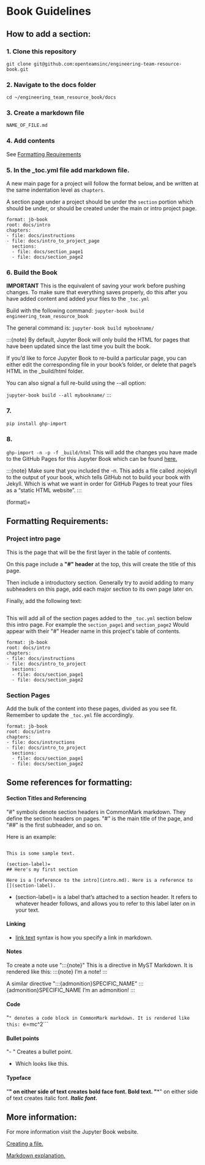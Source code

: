 # Book Guidelines

## How to add a section:

### 1. Clone this repository
```git clone git@github.com:openteamsinc/engineering-team-resource-book.git```

### 2. Navigate to the docs folder
```cd ~/engineering_team_resource_book/docs```

### 3. Create a markdown file
```NAME_OF_FILE.md```

### 4. Add contents
See [Formatting Requirements](format)

### 5. In the _toc.yml file add markdown file.
A new main page for a project will follow the format below, and be written at the same indentation level as ```chapters```.

A section page under a project should be under the ```section``` portion which should be under, or should be created under the main or intro project page.

```
format: jb-book
root: docs/intro
chapters:
- file: docs/instructions
- file: docs/intro_to_project_page
  sections: 
  - file: docs/section_page1
  - file: docs/section_page2
```

### 6. Build the Book
**IMPORTANT** This is the equivalent of saving your work before pushing changes.
To make sure that everything saves properly, do this after you have added content and added your files to the ```_toc.yml```

Build with the following command:
```jupyter-book build engineering_team_resource_book```

The general command is:
```jupyter-book build mybookname/```

:::{note}
By default, Jupyter Book will only build the HTML for pages that have been updated since the last time you built the book.

If you’d like to force Jupyter Book to re-build a particular page, you can either edit the corresponding file in your book’s folder, or delete that page’s HTML in the _build/html folder.

You can also signal a full re-build using the --all option:

```jupyter-book build --all mybookname/```
:::


### 7.
```pip install ghp-import```

### 8.
```ghp-import -n -p -f _build/html```
This will add the changes you have made to the GitHub Pages for this Jupyter Book which can be found [here.](https://openteamsinc.github.io/engineering-team-resource-book/docs/intro.html)

:::{note}
Make sure that you included the -n. This adds a file called .nojekyll to the output of your book, which tells GitHub not to build your book with Jekyll. Which is what we want in order for GitHub Pages to treat your files as a “static HTML website”.
:::

(format)=
## Formatting Requirements:
### Project intro page
This is the page that will be the first layer in the table of contents. 

On this page include a **"#" header** at the top, this will create the title of this page.

Then include a introductory section. Generally try to avoid adding to many subheaders on this page, add each major section to its own page later on.

Finally, add the following text:

```{tableofcontents}
```
This will add all of the section pages added to the ```_toc.yml``` section below this intro page. 
For example the ```section_page1``` and ```section_page2``` Would appear with their "#" Header name in this project's table of contents.

```
format: jb-book
root: docs/intro
chapters:
- file: docs/instructions
- file: docs/intro_to_project
  sections: 
  - file: docs/section_page1
  - file: docs/section_page2
```

### Section Pages
Add the bulk of the content into these pages, divided as you see fit.
Remember to update the ```_toc.yml``` file accordingly.

```
format: jb-book
root: docs/intro
chapters:
- file: docs/instructions
- file: docs/intro_to_project
  sections: 
  - file: docs/section_page1
  - file: docs/section_page2
```

## Some references for formatting:

#### Section Titles and Referencing
"#" symbols denote section headers in CommonMark markdown. They define the section headers on pages. 
"#" is the main title of the page, and "##" is the first subheader, and so on.

Here is an example:
```# Here's my sample title

This is some sample text.

(section-label)=
## Here's my first section

Here is a [reference to the intro](intro.md). Here is a reference to [](section-label).
```
- (section-label)= is a label that’s attached to a section header. It refers to whatever header follows, and allows you to refer to this label later on in your text.

#### Linking
- [link text](link-target) syntax is how you specify a link in markdown.

#### Notes
To create a note use ":::{note}" This is a directive in MyST Markdown. It is rendered like this:
:::{note}
I’m a note!
:::

A similar directive ":::{admonition}SPECIFIC_NAME"
:::{admonition}SPECIFIC_NAME
I’m an admonition!
:::

#### Code
"```" denotes a code block in CommonMark markdown. It is rendered like this:
```e=mc^2```

#### Bullet points
"- " Creates a bullet point.
- Which looks like this.

#### Typeface
"**" on either side of text creates bold face font.
**Bold text.**
"***" on either side of text creates italic font.
***Italic font.***

## More information:
For more information visit the Jupyter Book website.

[Creating a file.](https://jupyterbook.org/en/stable/start/new-file.html)

[Markdown explanation.](https://commonmark.org/)

